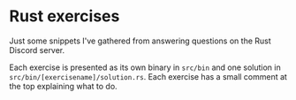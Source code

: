 # Rust exercises

Just some snippets I've gathered from answering questions on the Rust Discord server.

Each exercise is presented as its own binary in `src/bin` and one solution
in `src/bin/[exercisename]/solution.rs`. Each exercise has a small comment at the top explaining
what to do.
